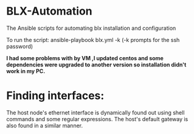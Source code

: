 # BLX-Automation
The Ansible scripts for automating blx installation and configuration

To run the script:
ansible-playbook blx.yml -k (-k prompts for the ssh password)

**I had some problems with by VM ,I updated centos and some dependencies were upgraded to another version so installation didn't work in my PC.**

# Finding interfaces:

The host node's ethernet interface is dynamically found out using shell commands and some regular expressions.
The host's default gateway is also found in a similar manner.



